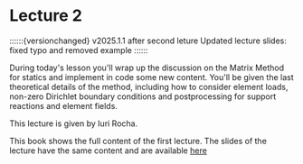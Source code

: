 # Lecture 2

::::::{versionchanged} v2025.1.1 after second leture
Updated lecture slides: fixed typo and removed example
::::::

During today's lesson you'll wrap up the discussion on the Matrix Method for statics and implement in code some new content. You'll be given the last theoretical details of the method, including how to consider element loads, non-zero Dirichlet boundary conditions and postprocessing for support reactions and element fields.

This lecture is given by Iuri Rocha.

This book shows the full content of the first lecture. The slides of the lecture have the same content and are available [here](Lecture2.pdf)
